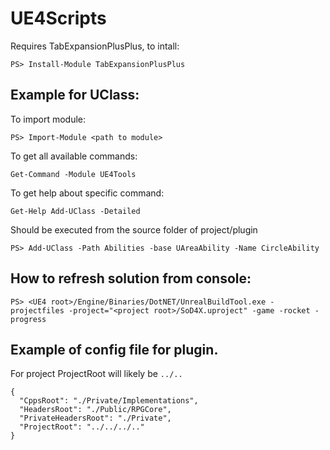 # UE4Scripts

Requires TabExpansionPlusPlus, to intall:

`PS> Install-Module TabExpansionPlusPlus`

## Example for UClass:

To import module:

`PS> Import-Module <path to module>`

To get all available commands:

`Get-Command -Module UE4Tools`

To get help about specific command:

`Get-Help Add-UClass -Detailed`

Should be executed from the source folder of project/plugin

`PS> Add-UClass -Path Abilities -base UAreaAbility -Name CircleAbility`

## How to refresh solution from console:

`PS> <UE4 root>/Engine/Binaries/DotNET/UnrealBuildTool.exe -projectfiles -project="<project root>/SoD4X.uproject" -game -rocket -progress`

## Example of config file for plugin.

For project ProjectRoot will likely be `../..`

```
{
  "CppsRoot": "./Private/Implementations",
  "HeadersRoot": "./Public/RPGCore",
  "PrivateHeadersRoot": "./Private",
  "ProjectRoot": "../../../.."
}
```
